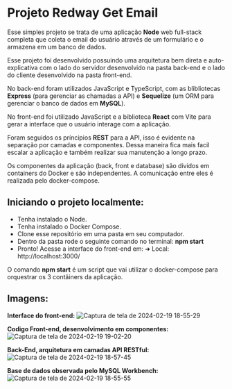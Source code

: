 # Projeto Redway Get Email

Esse simples projeto se trata de uma aplicação **Node** web full-stack completa que coleta o email do usuário através de um formulário e o armazena em um banco de dados.

Esse projeto foi desenvolvido possuindo uma arquitetura bem direta e auto-explicativa com o lado do servidor desenvolvido na pasta back-end e o lado do cliente desenvolvido na pasta front-end.

No back-end foram utilizados JavaScript e TypeScript, com as blibliotecas **Express** (para gerenciar as chamadas a API) e **Sequelize** (um ORM para gerenciar o banco de dados em **MySQL**).

No front-end foi utilizado JavaScript e a biblioteca **React** com Vite para gerar a interface que o usuário interage com a aplicação.

Foram seguidos os príncipios **REST** para a API, isso é evidente na separação por camadas e componentes. Dessa maneira fica mais facil escalar a aplicação e também realizar sua manutenção a longo prazo.

Os componentes da aplicação (back, front e database) são dividos em containers do Docker e são independentes. A comunicação entre eles é realizada pelo docker-compose.

## Iniciando o projeto localmente:
- Tenha instalado o Node.
- Tenha instalado o Docker Compose.
- Clone esse repositório em uma pasta em seu computador.
- Dentro da pasta rode o seguinte comando no terminal: **npm start**
- Pronto! Acesse a interface do front-end em: 
  ➜  Local:   http://localhost:3000/

O comando **npm start** é um script que vai utilizar o docker-compose para orquestrar os 3 contâiners da aplicação.

## Imagens:

**Interface do front-end:**
![Captura de tela de 2024-02-19 18-55-29](https://github.com/devItaloAraujo/redway_get_email/assets/45125829/59267e94-11cb-462f-afc3-b0cef1b3af43)

**Codigo Front-end, desenvolvimento em componentes:**
![Captura de tela de 2024-02-19 19-02-20](https://github.com/devItaloAraujo/redway_get_email/assets/45125829/0f2e4b94-81e0-4d91-879d-95654f996a1d)


**Back-End, arquitetura em camadas API RESTful:**
![Captura de tela de 2024-02-19 18-57-45](https://github.com/devItaloAraujo/redway_get_email/assets/45125829/6c163101-b6ae-42b5-bbee-7715ba1c85ed)

**Base de dados observada pelo MySQL Workbench:**
![Captura de tela de 2024-02-19 18-55-55](https://github.com/devItaloAraujo/redway_get_email/assets/45125829/642681d5-505a-40b1-8f8b-fa6c9d63c71a)


